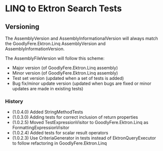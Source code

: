 ﻿# LINQ to Ektron Search Tests

## Versioning
The AssemblyVersion and AssemblyInformationalVersion will always match the
GoodlyFere.Ektron.Linq AssemblyVersion and AssemblyInformationVersion.

The AssemblyFileVersion will follow this scheme:
- Major version (of GoodlyFere.Ektron.Linq assembly)
- Minor version (of GoodlyFere.Ektron.Linq assembly)
- Test set version (updated when a set of tests is added)
- Bug fix/minor update version (updated when bugs are fixed or minor updates are made in existing tests)

### History
- (1.0.4.0) Added StringMethodTests
- (1.0.3.0) Adding tests for correct inclusion of return properties
- (1.0.2.5) Moved TestExpressionVisitor to GoodlyFere.Ektron.Linq as FormattingExpressionVisitor
- (1.0.2.4) Added tests for scalar result operators
- (1.0.2.3) Use CriteriaGenerator in tests instead of EktronQueryExecutor to follow refactoring in GoodlyFere.Ektron.Linq
